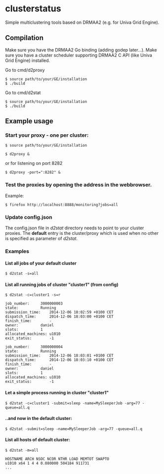 clusterstatus
=============

Simple multiclustering tools based on DRMAA2 (e.g. for Univa Grid Engine).

## Compilation

Make sure you have the DRMAA2 Go binding (adding godep later...).
Make sure you have a cluster scheduler supporting DRMAA2 C API (like Univa Grid Engine)
installed.

Go to cmd/d2proxy
 
    $ source path/to/your/GE/installation
    $ ./build


Go to cmd/d2stat

    $ source path/to/your/GE/installation
    $ ./build

## Example usage

### Start your proxy - one per cluster:

    $ source path/to/your/GE/installation

    $ d2proxy &
    
or for listening on port 8282
    
    $ d2proxy -port=":8282" &

### Test the proxies by opening the address in the webbrowser.

Example:

    $ firefox http://localhost:8888/monitoring?jobs=all

### Update config.json 

The config.json file in *d2stat* directory needs to point to your cluster proxies. The **default** entry is the cluster/proxy which is used when no other is specified as parameter of *d2stat*.

### Examples

#### List all jobs of your default cluster

    $ d2stat -s=all

#### List all running jobs of cluster "cluster1" (from config)

    $ d2stat -c=cluster1 -s=r

    job_number:		3000000003
    state:			Running
    submission_time:	2014-12-06 18:02:59 +0100 CET
    dispatch_time:		2014-12-06 18:03:00 +0100 CET
    finish_time:		-
    owner:			daniel
    slots:			1
    allocated_machines:	u1010
    exit_status:		-1

    job_number:		3000000004
    state:			Running
    submission_time:	2014-12-06 18:03:01 +0100 CET
    dispatch_time:		2014-12-06 18:03:10 +0100 CET
    finish_time:		-
    owner:			daniel
    slots:			1
    allocated_machines:	u1010
    exit_status:		-1

#### Let a simple process running in cluster "cluster1"

    $ d2stat -c=cluster1 -submit=sleep -name=MySleeperJob -arg=77 -queue=all.q

#### ..and now in the default cluster:

    $ d2stat -submit=sleep -name=MySleeperJob -arg=77 -queue=all.q

#### List all hosts of default cluster:

    $ d2stat -m=all
    
    HOSTNAME ARCH NSOC NCOR NTHR LOAD MEMTOT SWAPTO
    u1010 x64 1 4 4 0.080000 504184 911731
    ...
